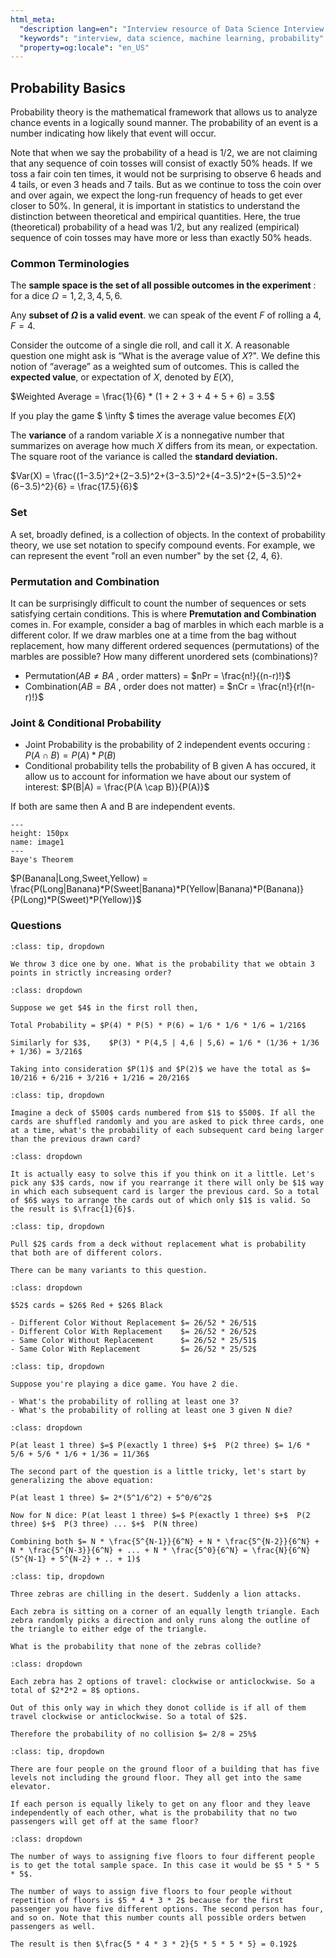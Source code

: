 ```yaml
---
html_meta:
  "description lang=en": "Interview resource of Data Science Interview focusing on Probability."
  "keywords": "interview, data science, machine learning, probability"
  "property=og:locale": "en_US"
---
```



## Probability Basics

Probability theory is the mathematical framework that allows us to analyze chance events in a logically sound manner. The probability of an event is a number indicating how likely that event will occur.

Note that when we say the probability of a head is $1/2$, we are not claiming that any sequence of coin tosses will consist of exactly $50$% heads. If we toss a fair coin ten times, it would not be surprising to observe $6$ heads and $4$ tails, or even $3$ heads and $7$ tails. But as we continue to toss the coin over and over again, we expect the long-run frequency of heads to get ever closer to $50$%. In general, it is important in statistics to understand the distinction between theoretical and empirical quantities. Here, the true (theoretical) probability of a head was $1/2$, but any realized (empirical) sequence of coin tosses may have more or less than exactly $50$% heads.

### Common Terminologies

The **sample space is the set of all possible outcomes in the experiment** : for a dice $Ω = {1, 2, 3, 4, 5, 6}$.

Any **subset of $Ω$ is a valid event**. we can speak of the event $F$ of rolling a $4$, $F = {4}$.

Consider the outcome of a single die roll, and call it $X$. A reasonable question one might ask is “What is the average value of $X$?". We define this notion of “average” as a weighted sum of outcomes. This is called the **expected value**, or expectation of $X$, denoted by $E(X)$, 

$Weighted Average = \frac{1}{6} * (1 + 2 + 3 + 4 + 5 + 6) = 3.5$

If you play the game $ \infty $ times the average value becomes $E(X)$

The **variance** of a random variable $X$ is a nonnegative number that summarizes on average how much $X$ differs from its mean, or expectation.
The square root of the variance is called the **standard deviation.**

$Var(X) = \frac{(1−3.5)^2+(2−3.5)^2+(3−3.5)^2+(4−3.5)^2+(5−3.5)^2+(6−3.5)^2}{6} = \frac{17.5}{6}$

### Set

A set, broadly defined, is a collection of objects. In the context of probability theory, we use set notation to specify compound events. For example, we can represent the event "roll an even number" by the set {2, 4, 6}.


### Permutation and Combination

It can be surprisingly difficult to count the number of sequences or sets satisfying certain conditions. This is where **Premutation and Combination** comes in. For example, consider a bag of marbles in which each marble is a different color. If we draw marbles one at a time from the bag without replacement, how many different ordered sequences (permutations) of the marbles are possible? How many different unordered sets (combinations)? 

- Permutation($AB \neq BA$ , order matters) = $nPr = \frac{n!}{(n-r)!}$
- Combination($AB = BA$ , order does not matter) = $nCr = \frac{n!}{r!(n-r)!}$





### Joint & Conditional Probability

- Joint Probability is the probability of 2 independent events occuring : $P(A \cap B) = P(A)*P(B)$
- Conditional probability tells the probability of B given A has occured, it allow us to account for information we have about our system of interest: $P(B|A) = \frac{P(A \cap B)}{P(A)}$

If both are same then A and B are independent events.

```{figure} ../Statistics/images/image1.PNG
---
height: 150px
name: image1
---
Baye's Theorem
```

$P(Banana|Long,Sweet,Yellow) = \frac{P(Long|Banana)*P(Sweet|Banana)*P(Yellow|Banana)*P(Banana)}{P(Long)*P(Sweet)*P(Yellow)}$


### Questions

```{admonition} Problem: [UBER] Dice in increasing order
:class: tip, dropdown

We throw 3 dice one by one. What is the probability that we obtain 3 points in strictly increasing order?

```

```{admonition} Solution:
:class: dropdown

Suppose we get $4$ in the first roll then,

Total Probability = $P(4) * P(5) * P(6) = 1/6 * 1/6 * 1/6 = 1/216$

Similarly for $3$,    $P(3) * P(4,5 | 4,6 | 5,6) = 1/6 * (1/36 + 1/36 + 1/36) = 3/216$

Taking into consideration $P(1)$ and $P(2)$ we have the total as $= 10/216 + 6/216 + 3/216 + 1/216 = 20/216$ 

```

```{admonition} Problem: [LINKEDIN] Cards in increasing order
:class: tip, dropdown

Imagine a deck of $500$ cards numbered from $1$ to $500$. If all the cards are shuffled randomly and you are asked to pick three cards, one at a time, what's the probability of each subsequent card being larger than the previous drawn card?
```

```{admonition} Solution:
:class: dropdown

It is actually easy to solve this if you think on it a little. Let's pick any $3$ cards, now if you rearrange it there will only be $1$ way in which each subsequent card is larger the previous card. So a total of $6$ ways to arrange the cards out of which only $1$ is valid. So the result is $\frac{1}{6}$.
```


```{admonition} Problem: [STATE FARM] Cards without replacement
:class: tip, dropdown

Pull $2$ cards from a deck without replacement what is probability that both are of different colors.

There can be many variants to this question.

```

```{admonition} Solution:
:class: dropdown
 
$52$ cards = $26$ Red + $26$ Black

- Different Color Without Replacement $= 26/52 * 26/51$
- Different Color With Replacement    $= 26/52 * 26/52$
- Same Color Without Replacement 	  $= 26/52 * 25/51$
- Same Color With Replacement    	  $= 26/52 * 25/52$
```

```{admonition} Problem: [FACEBOOK] N Dice
:class: tip, dropdown

Suppose you're playing a dice game. You have 2 die.

- What's the probability of rolling at least one 3?
- What's the probability of rolling at least one 3 given N die?
```

```{admonition} Solution:
:class: dropdown

P(at least 1 three) $=$ P(exactly 1 three) $+$  P(2 three) $= 1/6 * 5/6 + 5/6 * 1/6 + 1/36 = 11/36$

The second part of the question is a little tricky, let's start by generalizing the above equation:

P(at least 1 three) $= 2*(5^1/6^2) + 5^0/6^2$

Now for N dice: P(at least 1 three) $=$ P(exactly 1 three) $+$  P(2 three) $+$  P(3 three) ... $+$  P(N three)

Combining both $= N * \frac{5^{N-1}}{6^N} + N * \frac{5^{N-2}}{6^N} + N * \frac{5^{N-3}}{6^N} + ... + N * \frac{5^0}{6^N} = \frac{N}{6^N}(5^{N-1} + 5^{N-2} + .. + 1)$

```

```{admonition} Problem: [FACEBOOK] 3 Zebras
:class: tip, dropdown

Three zebras are chilling in the desert. Suddenly a lion attacks.

Each zebra is sitting on a corner of an equally length triangle. Each zebra randomly picks a direction and only runs along the outline of the triangle to either edge of the triangle.

What is the probability that none of the zebras collide?
```

```{admonition} Solution:
:class: dropdown

Each zebra has 2 options of travel: clockwise or anticlockwise. So a total of $2*2*2 = 8$ options.

Out of this only way in which they donot collide is if all of them travel clockwise or anticlockwise. So a total of $2$.

Therefore the probability of no collision $= 2/8 = 25%$

```

```{admonition} Problem: [POSTMATES] Four Person Elevator
:class: tip, dropdown

There are four people on the ground floor of a building that has five levels not including the ground floor. They all get into the same elevator.

If each person is equally likely to get on any floor and they leave independently of each other, what is the probability that no two passengers will get off at the same floor?

```

```{admonition} Solution:
:class: dropdown

The number of ways to assigning five floors to four different people is to get the total sample space. In this case it would be $5 * 5 * 5 * 5$.

The number of ways to assign five floors to four people without repetition of floors is $5 * 4 * 3 * 2$ because for the first passenger you have five different options. The second person has four, and so on. Note that this number counts all possible orders betwen passengers as well.

The result is then $\frac{5 * 4 * 3 * 2}{5 * 5 * 5 * 5} = 0.192$
```

